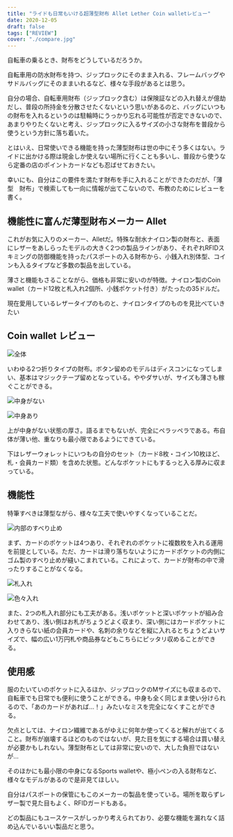 ```yaml
---
title: "ライドも日常もいける超薄型財布 Allet Lether Coin walletレビュー"
date: 2020-12-05
draft: false
tags: ["REVIEW"]
cover: "./compare.jpg"
---
```


自転車の乗るとき、財布をどうしているだろうか。

自転車用の防水財布を持つ、ジップロックにそのまま入れる、フレームバッグやサドルバッグにそのままいれるなど、様々な手段があるとは思う。

自分の場合、自転車用財布（ジップロック含む）は保険証などの入れ替えが億劫だし、普段の所持金を分散させたくないという思いがあるのと、バッグにいつもの財布を入れるというのは駐輪時にうっかり忘れる可能性が否定できないので、あまりやりたくないと考え、ジップロックに入るサイズの小さな財布を普段から使うという方針に落ち着いた。

とはいえ、日常使いできる機能を持った薄型財布は世の中にそう多くはない。ライドに出かける際は現金しか使えない場所に行くことも多いし、普段から使うなら定番の店のポイントカードなども忍ばせておきたい。

幸いにも、自分はこの要件を満たす財布を手に入れることができたのだが、「薄型　財布」で検索しても一向に情報が出てこないので、布教のためにレビューを書く。

## 機能性に富んだ薄型財布メーカー Allet

<LinkBox url="https://www.all-ett.com/" />

これがお気に入りのメーカー、Alletだ。特殊な耐水ナイロン製の財布と、表面にレザーをあしらったモデルの大きく2つの製品ラインがあり、それぞれRFIDスキミングの防御機能を持ったパスポートの入る財布から、小銭入れ別体型、コインも入るタイプなど多数の製品を出している。

薄さと機能もさることながら、価格も非常に安いのが特徴。ナイロン製のCoin wallet（カード12枚と札入れ2個所、小銭ポケット付き）がたったの35ドルだ。

<LinkBox url="https://www.all-ett.com/products/nylon-coin-wallet" />

現在愛用しているレザータイプのものと、ナイロンタイプのものを見比べていきたい

## Coin wallet レビュー

![全体](./inside.jpg)

いわゆる2つ折りタイプの財布。ボタン留めのモデルはディスコンになってしまい、基本はマジックテープ留めとなっている。ややダサいが、サイズも薄さも稼ぐことができる。

![中身がない](./blank.jpg)

![中身あり](./full.jpg)

上が中身がない状態の厚さ。語るまでもないが、完全にペラッペラである。布自体が薄い他、重なりも最小限であるようにできている。

下はレザーウォレットにいつもの自分のセット（カード8枚・コイン10枚ほど、札・会員カード類）を含めた状態。どんなポケットにもするっと入る厚みに収まっている。

## 機能性

特筆すべきは薄型ながら、様々な工夫で使いやすくなっていることだ。

![内部のすべり止め](./antislip.jpg)

まず、カードのポケットは4つあり、それぞれのポケットに複数枚を入れる運用を前提としている。ただ、カードは滑り落ちないようにカードポケットの内側にゴム製のすべり止めが縫いこまれている。これによって、カードが財布の中で滑ったりすることがなくなる。

![札入れ](./narrow.jpg)

![色々入れ](./deep.jpg)

また、2つの札入れ部分にも工夫がある。浅いポケットと深いポケットが組み合わせてあり、浅い側はお札がちょうどよく収まり、深い側にはカードポケットに入りきらない紙の会員カードや、名刺の余りなどを縦に入れるとちょうどよいサイズで、幅の広い1万円札や商品券などもこちらにピッタリ収めることができる。

## 使用感

服のたいていのポケットに入るほか、ジップロックのMサイズにも収まるので、自転車でも日常でも便利に使うことができる。中身も全く同じまま使い分けられるので、「あのカードがあれば…！」みたいなミスを完全になくすことができる。

欠点としては、ナイロン繊維であるがゆえに何年か使ってくると解れが出てくること。財布が崩壊するほどのものではないが、見た目を気にする場合は買い替えが必要かもしれない。薄型財布としては非常に安いので、大した負担ではないが…

そのほかにも最小限の中身になるSports walletや、極小ペンの入る財布など、様々なモデルがあるので是非見てほしい。

<LinkBox url="https://www.all-ett.com/collections/view-all" />

自分はパスポートの保管にもこのメーカーの製品を使っている。場所を取らずレザー製で見た目もよく、RFIDガードもある。

どの製品にもユースケースがしっかり考えられており、必要な機能を漏れなく詰め込んでいるいい製品だと思う。
